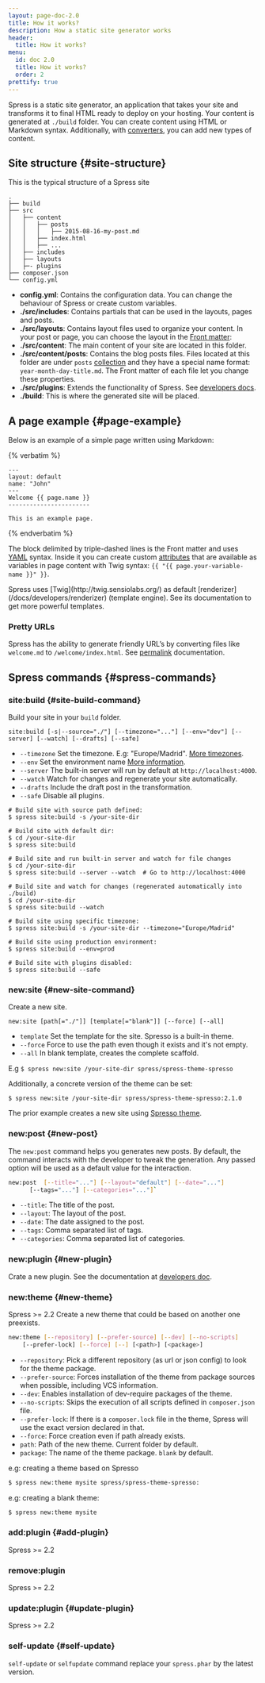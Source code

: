 ```yaml
---
layout: page-doc-2.0
title: How it works?
description: How a static site generator works
header:
  title: How it works?
menu:
  id: doc 2.0
  title: How it works?
  order: 2
prettify: true
---
```

Spress is a static site generator, an application that takes your site and
transforms it to final HTML ready to deploy on your hosting. Your content is
generated at `./build` folder. You can create content using HTML or
Markdown syntax. Additionally, with [converters](/docs/developers/converters), you
can add new types of content.

## Site structure {#site-structure}

This is the typical structure of a Spress site

```
.
├── build
├── src
│   ├── content
│   │   ├── posts
│   │   │   ├── 2015-08-16-my-post.md
│   │   ├── index.html
│   │   ├── ...
│   ├── includes
│   ├── layouts
│   ├─- plugins
├── composer.json
└── config.yml
```
* **config.yml**: Contains the configuration data. You can change the behaviour of
Spress or create custom variables.
* **./src/includes**: Contains partials that can be used in the layouts, pages and posts.
* **./src/layouts**: Contains layout files used to organize your content. In your post or page,
you can choose the layout in the [Front matter](/docs/attributes/#front-matter):
* **./src/content**: The main content of your site are located in this folder.
* **./src/content/posts**: Contains the blog posts files. Files located at this folder
are under `posts` [collection](docs/collections) and they have a special name format: `year-month-day-title.md`.
The Front matter of each file let you change these properties.
* **./src/plugins**: Extends the functionality of Spress. See [developers docs](/docs/developers).
* **./build**: This is where the generated site will be placed.

## A page example {#page-example}

Below is an example of a simple page written using Markdown:

{% verbatim %}
```
---
layout: default
name: "John"
---
Welcome {{ page.name }}
-----------------------

This is an example page.
```
{% endverbatim %}

The block delimited by triple-dashed lines is the Front matter and uses [YAML](http://yaml.org) syntax.
Inside it you can create custom [attributes](/docs/attributes) that are available as variables in page
content with Twig syntax: `{{ "{{ page.your-variable-name }}" }}`.

<div class="panel panel-default">
  <div class="panel-body">
    <div class="row">
        <div class="col-md-1">
            <i class="fa fa-bookmark-o fa-3x"></i>
        </div>
        <div class="col-md-11">
            <p markdown="1">
                Spress uses [Twig](http://twig.sensiolabs.org/) as default [renderizer](/docs/developers/renderizer)
                (template engine). See its documentation to get more powerful
                templates.
            </p>
        </div>
    </div>
  </div>
</div>

### Pretty URLs

Spress has the ability to generate friendly URL’s by converting files like `welcome.md` to `/welcome/index.html`.
See [permalink](/docs/permalinks) documentation.

## Spress commands {#spress-commands}

### site:build {#site-build-command}

Build your site in your `build` folder.

`site:build [-s|--source="./"] [--timezone="..."] [--env="dev"] [--server] [--watch] [--drafts] [--safe]`

* `--timezone` Set the timezone. E.g: "Europe/Madrid".
[More timezones](http://www.php.net/manual/en/timezones.php).
* `--env` Set the environment name [More information](/docs/configuration/#environment).
* `--server` The built-in server will run by default at `http://localhost:4000`.
* `--watch` Watch for changes and regenerate your site automatically.
* `--drafts` Include the draft post in the transformation.
* `--safe` Disable all plugins.

```
# Build site with source path defined:
$ spress site:build -s /your-site-dir

# Build site with default dir:
$ cd /your-site-dir
$ spress site:build

# Build site and run built-in server and watch for file changes
$ cd /your-site-dir
$ spress site:build --server --watch  # Go to http://localhost:4000

# Build site and watch for changes (regenerated automatically into ./build)
$ cd /your-site-dir
$ spress site:build --watch

# Build site using specific timezone:
$ spress site:build -s /your-site-dir --timezone="Europe/Madrid"

# Build site using production environment:
$ spress site:build --env=prod

# Build site with plugins disabled:
$ spress site:build --safe
```

### new:site {#new-site-command}

Create a new site.

`new:site [path[="./"]] [template[="blank"]] [--force] [--all]`

* `template` Set the template for the site. Spresso is a built-in theme.
* `--force` Force to use the path even though it exists and it's not empty.
* `--all` In blank template, creates the complete scaffold.

E.g `$ spress new:site /your-site-dir spress/spress-theme-spresso`

Additionally, a concrete version of the theme can be set:

`$ spress new:site /your-site-dir spress/spress-theme-spresso:2.1.0`

The prior example creates a new site using [Spresso theme](https://github.com/yosymfony/Spress-theme-spresso/tree/2.0).

### new:post {#new-post}

The `new:post` command helps you generates new posts.
By default, the command interacts with the developer to tweak the generation.
Any passed option will be used as a default value for the interaction.

```bash
new:post  [--title="..."] [--layout="default"] [--date="..."]
      [--tags="..."] [--categories="..."]`
```
* `--title`: The title of the post.
* `--layout`: The layout of the post.
* `--date`: The date assigned to the post.
* `--tags`: Comma separated list of tags.
* `--categories`: Comma separated list of categories.

### new:plugin {#new-plugin}

Crate a new plugin. See the documentation at [developers doc](/docs/developers).

### new:theme {#new-theme}
<span class="label label-success">Spress >= 2.2</span>
Create a new theme that could be based on another one preexists.

```bash
new:theme [--repository] [--prefer-source] [--dev] [--no-scripts]
    [--prefer-lock] [--force] [--] [<path>] [<package>]
```

* `--repository`: Pick a different repository (as url or json config) to look for the theme package.
* `--prefer-source`: Forces installation of the theme from package sources when possible, including VCS information.
* `--dev`: Enables installation of dev-require packages of the theme.
* `--no-scripts`: Skips the execution of all scripts defined in `composer.json` file.
* `--prefer-lock`: If there is a `composer.lock` file in the theme, Spress will use the exact version declared in that.
* `--force`: Force creation even if path already exists.
* `path`: Path of the new theme. Current folder by default.
* `package`: The name of the theme package. `blank` by default.

e.g: creating a theme based on Spresso

```bash
$ spress new:theme mysite spress/spress-theme-spresso:
```

e.g: creating a blank theme:

```bash
$ spress new:theme mysite
```

### add:plugin {#add-plugin}
<span class="label label-success">Spress >= 2.2</span>

### remove:plugin
<span class="label label-success">Spress >= 2.2</span>

### update:plugin {#update-plugin}
<span class="label label-success">Spress >= 2.2</span>

### self-update {#self-update}

`self-update` or `selfupdate` command replace your `spress.phar` by the latest version.
